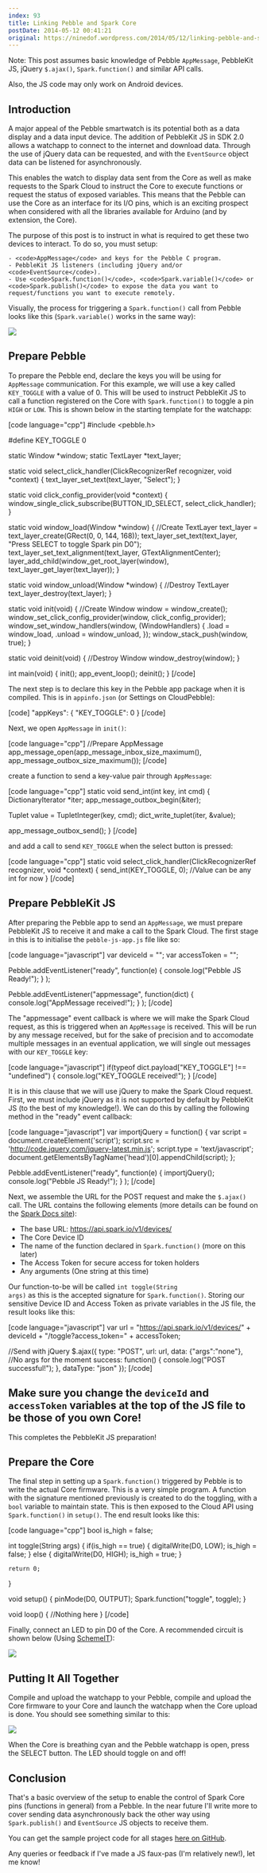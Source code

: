 ```yaml
---
index: 93
title: Linking Pebble and Spark Core
postDate: 2014-05-12 00:41:21
original: https://ninedof.wordpress.com/2014/05/12/linking-pebble-and-spark-core/
---
```


Note: This post assumes basic knowledge of Pebble <code>AppMessage</code>, PebbleKit JS, jQuery <code>$.ajax()</code>, <code>Spark.function()</code> and similar API calls.

Also, the JS code may only work on Android devices.


## Introduction

A major appeal of the Pebble smartwatch is its potential both as a data display and a data input device. The addition of PebbleKit JS in SDK 2.0 allows a watchapp to connect to the internet and download data. Through the use of jQuery data can be requested, and with the <code>EventSource</code> object data can be listened for asynchronously.

This enables the watch to display data sent from the Core as well as make requests to the Spark Cloud to instruct the Core to execute functions or request the status of exposed variables. This means that the Pebble can use the Core as an interface for its I/O pins, which is an exciting prospect when considered with all the libraries available for Arduino (and by extension, the Core).

The purpose of this post is to instruct in what is required to get these two devices to interact. To do so, you must setup:


	- <code>AppMessage</code> and keys for the Pebble C program.
	- PebbleKit JS listeners (including jQuery and/or <code>EventSource</code>).
	- Use <code>Spark.function()</code>, <code>Spark.variable()</code> or <code>Spark.publish()</code> to expose the data you want to request/functions you want to execute remotely.


Visually, the process for triggering a <code>Spark.function()</code> call from Pebble looks like this (<code>Spark.variable()</code> works in the same way):

![](http://ninedof.files.wordpress.com/2014/05/pebble-core-fuction.png?w=545)

## Prepare Pebble

To prepare the Pebble end, declare the keys you will be using for <code>AppMessage</code> communication. For this example, we will use a key called <code>KEY_TOGGLE</code> with a value of 0. This will be used to instruct PebbleKit JS to call a function registered on the Core with <code>Spark.function()</code> to toggle a pin <code>HIGH</code> or <code>LOW</code>. This is shown below in the starting template for the watchapp:

[code language="cpp"]
#include &lt;pebble.h&gt;

#define KEY_TOGGLE 0

static Window *window;
static TextLayer *text_layer;

static void select_click_handler(ClickRecognizerRef recognizer, void *context) 
{
  text_layer_set_text(text_layer, &quot;Select&quot;);
}

static void click_config_provider(void *context) 
{
  window_single_click_subscribe(BUTTON_ID_SELECT, select_click_handler);
}

static void window_load(Window *window) 
{
  //Create TextLayer
  text_layer = text_layer_create(GRect(0, 0, 144, 168));
  text_layer_set_text(text_layer, &quot;Press SELECT to toggle Spark pin D0&quot;);
  text_layer_set_text_alignment(text_layer, GTextAlignmentCenter);
  layer_add_child(window_get_root_layer(window), text_layer_get_layer(text_layer));
}

static void window_unload(Window *window) 
{
  //Destroy TextLayer
  text_layer_destroy(text_layer);
}

static void init(void) 
{
  //Create Window
  window = window_create();
  window_set_click_config_provider(window, click_config_provider);
  window_set_window_handlers(window, (WindowHandlers) {
    .load = window_load,
    .unload = window_unload,
  });
  window_stack_push(window, true);
}

static void deinit(void) 
{
  //Destroy Window
  window_destroy(window);
}

int main(void) 
{
  init();
  app_event_loop();
  deinit();
}
[/code]

The next step is to declare this key in the Pebble app package when it is compiled. This is in <code>appinfo.json</code> (or Settings on CloudPebble):

[code]
&quot;appKeys&quot;: {
  &quot;KEY_TOGGLE&quot;: 0
}
[/code]

Next, we open <code>AppMessage</code> in <code>init()</code>:

[code language="cpp"]
//Prepare AppMessage
app_message_open(app_message_inbox_size_maximum(), app_message_outbox_size_maximum());
[/code]

create a function to send a key-value pair through <code>AppMessage</code>:

[code language="cpp"]
static void send_int(int key, int cmd)
{
  DictionaryIterator *iter;
  app_message_outbox_begin(&amp;iter);
  
  Tuplet value = TupletInteger(key, cmd);
  dict_write_tuplet(iter, &amp;value);
  
  app_message_outbox_send();
}
[/code]

and add a call to send <code>KEY_TOGGLE</code> when the select button is pressed:

[code language="cpp"]
static void select_click_handler(ClickRecognizerRef recognizer, void *context) 
{
  send_int(KEY_TOGGLE, 0);  //Value can be any int for now
}
[/code]

## Prepare PebbleKit JS
After preparing the Pebble app to send an <code>AppMessage</code>, we must prepare PebbleKit JS to receive it and make a call to the Spark Cloud. The first stage in this is to initialise the <code>pebble-js-app.js</code> file like so:

[code language="javascript"]
var deviceId = &quot;&quot;;
var accessToken = &quot;&quot;;

Pebble.addEventListener(&quot;ready&quot;,
    function(e) {
        console.log(&quot;Pebble JS Ready!&quot;);
    }
);

Pebble.addEventListener(&quot;appmessage&quot;,
	function(dict) {
		console.log(&quot;AppMessage received!&quot;);
	}
);
[/code]

The "appmessage" event callback is where we will make the Spark Cloud request, as this is triggered when an <code>AppMessage</code> is received. This will be run by any message received, but for the sake of precision and to accomodate multiple messages in an eventual application, we will single out messages with our <code>KEY_TOGGLE</code> key:

[code language="javascript"]
if(typeof dict.payload[&quot;KEY_TOGGLE&quot;] !== &quot;undefined&quot;) {
	console.log(&quot;KEY_TOGGLE received!&quot;);
}
[/code]

It is in this clause that we will use jQuery to make the Spark Cloud request. First, we must include jQuery as it is not supported by default by PebbleKit JS (to the best of my knowledge!). We can do this by calling the following method in the "ready" event callback:

[code language="javascript"]
var importjQuery = function() {
	var script = document.createElement('script');
	script.src = 'http://code.jquery.com/jquery-latest.min.js';
	script.type = 'text/javascript';
	document.getElementsByTagName('head')[0].appendChild(script);
};

Pebble.addEventListener(&quot;ready&quot;,
    function(e) {
        importjQuery();
        console.log(&quot;Pebble JS Ready!&quot;);
    }
);
[/code]

Next, we assemble the URL for the POST request and make the <code>$.ajax()</code> call. The URL contains the following elements (more details can be found on the [Spark Docs site](http://docs.spark.io/#/api)):



- The base URL: https://api.spark.io/v1/devices/
- The Core Device ID
- The name of the function declared in <code>Spark.function()</code> (more on this later)
- The Access Token for secure access for token holders
- Any arguments (One string at this time)



Our function-to-be will be called <code>int toggle(String args)</code> as this is the accepted signature for <code>Spark.function()</code>. Storing our sensitive Device ID and Access Token as private variables in the JS file, the result looks like this:

[code language="javascript"]
var url = &quot;https://api.spark.io/v1/devices/&quot; + deviceId + &quot;/toggle?access_token=&quot; + accessToken;

//Send with jQuery
$.ajax({
  type: &quot;POST&quot;,
  url: url,
  data: {&quot;args&quot;:&quot;none&quot;},	//No args for the moment
  success: function() {
  	console.log(&quot;POST successful!&quot;);
  },
  dataType: &quot;json&quot;
});
[/code]

## Make sure you change the <code>deviceId</code> and <code>accessToken</code> variables at the top of the JS file to be those of you own Core!

This completes the PebbleKit JS preparation!

## Prepare the Core
The final step in setting up a <code>Spark.function()</code> triggered by Pebble is to write the actual Core firmware. This is a very simple program. A function with the signature mentioned previously is created to do the toggling, with a <code>bool</code> variable to maintain state. This is then exposed to the Cloud API using <code>Spark.function()</code> in <code>setup()</code>. The end result looks like this:

[code language="cpp"]
bool is_high = false;

int toggle(String args)
{
    if(is_high == true)
    {
        digitalWrite(D0, LOW);
        is_high = false;
    }
    else
    {
        digitalWrite(D0, HIGH);
        is_high = true;
    }
    
    return 0;
}

void setup() {
    pinMode(D0, OUTPUT);
    Spark.function(&quot;toggle&quot;, toggle);
}

void loop() {
    //Nothing here
}
[/code]

Finally, connect an LED to pin D0 of the Core. A recommended circuit is shown below (Using [SchemeIT](http://www.digikey.co.uk/schemeit)):

![](http://ninedof.files.wordpress.com/2014/05/pebble-core-cir.png)

## Putting It All Together
Compile and upload the watchapp to your Pebble, compile and upload the Core firmware to your Core and launch the watchapp when the Core upload is done. You should see something similar to this:

![](http://ninedof.files.wordpress.com/2014/05/pebble-spark-screen1.png)

When the Core is breathing cyan and the Pebble watchapp is open, press the SELECT button. The LED should toggle on and off! 

## Conclusion
That's a basic overview of the setup to enable the control of Spark Core pins (functions in general) from a Pebble. In the near future I'll write more to cover sending data asynchronously back the other way using <code>Spark.publish()</code> and <code>EventSource</code> JS objects to receive them. 

You can get the sample project code for all stages [here on GitHub](https://github.com/C-D-Lewis/pebble-spark-link). 

Any queries or feedback if I've made a JS faux-pas (I'm relatively new!), let me know!
